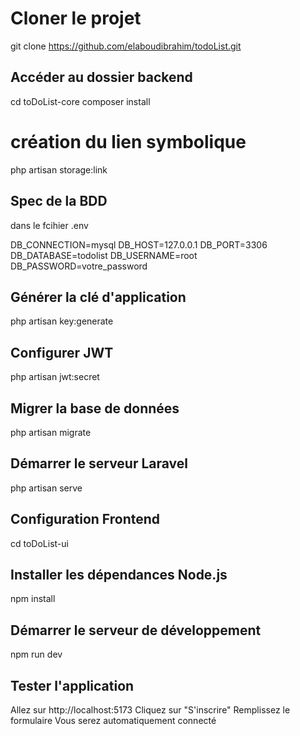 #  Cloner le projet

git clone https://github.com/elaboudibrahim/todoList.git
## Accéder au dossier backend
cd  toDoList-core
composer install

# création du lien symbolique
php artisan storage:link 

## Spec de la BDD
dans le fcihier .env

DB_CONNECTION=mysql
DB_HOST=127.0.0.1
DB_PORT=3306
DB_DATABASE=todolist
DB_USERNAME=root
DB_PASSWORD=votre_password
## Générer la clé d'application
php artisan key:generate
## Configurer JWT
php artisan jwt:secret
## Migrer la base de données
php artisan migrate
## Démarrer le serveur Laravel
php artisan serve

## #############################################################################################
## Configuration Frontend

cd toDoList-ui

## Installer les dépendances Node.js
npm install

## Démarrer le serveur de développement
npm run dev

## Tester l'application
Allez sur http://localhost:5173
Cliquez sur "S'inscrire"
Remplissez le formulaire
Vous serez automatiquement connecté
